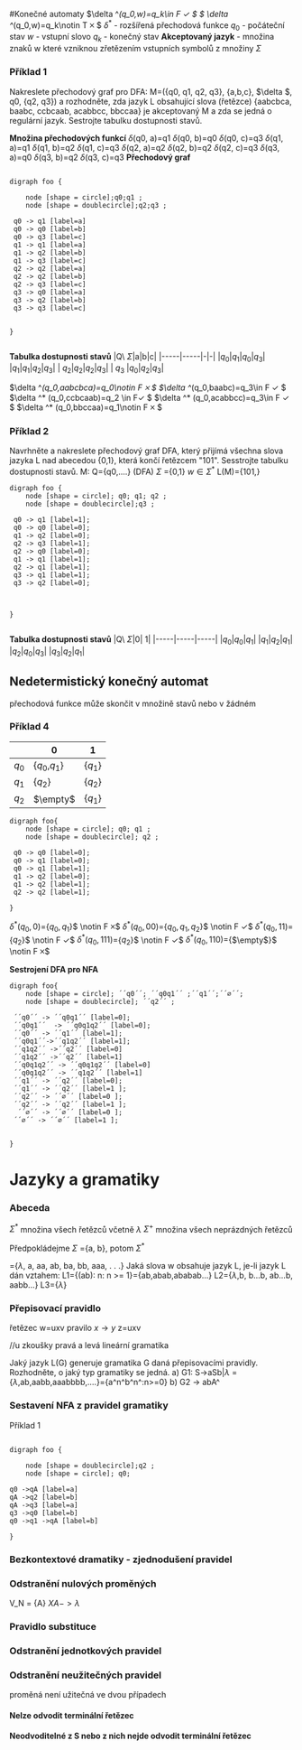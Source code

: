 #Konečné automaty
$\delta ^*(q_0,w)=q_k\in F ✓ $ 
 $ \delta ^*(q_0,w)=q_k\notin T 🞪  $
$\delta^*$ - rozšířená přechodová funkce
$q_0$ - počáteční stav
$w$ - vstupní slovo
$q_k$ - konečný stav
**Akceptovaný jazyk** - množina znaků w které vzniknou zřetězením vstupních symbolů z množiny $\Sigma$

### Příklad 1
Nakreslete přechodový graf pro DFA: M=({q0, q1, q2, q3}, {a,b,c}, $\delta $, q0, {q2, q3}) a rozhodněte, zda jazyk L obsahující slova (řetězce) {aabcbca, baabc, ccbcaab, acabbcc, bbccaa} je akceptovaný M a zda se jedná o  regulární jazyk. Sestrojte tabulku dostupnosti stavů.

**Množina přechodových funkcí**
$\delta$(q0, a)=q1
$\delta$(q0, b)=q0
$\delta$(q0, c)=q3
$\delta$(q1, a)=q1
$\delta$(q1, b)=q2
$\delta$(q1, c)=q3
$\delta$(q2, a)=q2
$\delta$(q2, b)=q2 
$\delta$(q2, c)=q3 
$\delta$(q3, a)=q0
$\delta$(q3, b)=q2
$\delta$(q3, c)=q3
**Přechodový graf**
```plantuml

digraph foo {

	node [shape = circle];q0;q1 ;
	node [shape = doublecircle];q2;q3 ;

 q0 -> q1 [label=a]
 q0 -> q0 [label=b]
 q0 -> q3 [label=c]
 q1 -> q1 [label=a]
 q1 -> q2 [label=b]
 q1 -> q3 [label=c]
 q2 -> q2 [label=a]
 q2 -> q2 [label=b]
 q2 -> q3 [label=c]
 q3 -> q0 [label=a]
 q3 -> q2 [label=b]
 q3 -> q3 [label=c]
   
 
}


```
**Tabulka dostupnosti stavů**
|Q\ $\Sigma$|a|b|c|
|-----|-----|-|-|
|$q_0$|$q_1$|$q_0$|$q_3$|
|$q_1$|$q_1$|$q_2$|$q_3$|
| $q_2$|$q_2$|$q_2$|$q_3$|
| $q_3$ |$q_0$|$q_2$|$q_3$|

$\delta ^*(q_0,aabcbca)=q_0\notin F 🞪 $ 
$\delta ^*(q_0,baabc)=q_3\in F ✓ $
$\delta ^* (q_0,ccbcaab)=q_2 \in F✓ $
$\delta ^* (q_0,acabbcc)=q_3\in F ✓ $
$\delta ^* (q_0,bbccaa)=q_1\notin F 🞪 $ 

### Příklad 2
Navrhněte a nakreslete přechodový graf DFA, který přijímá všechna slova jazyka L nad abecedou {0,1}, která končí řetězcem "101". Sesstrojte tabulku dostupnosti stavů. 
M: 	Q={q0,....}
(DFA)
$\Sigma$ ={0,1} $w\in \Sigma ^*$
L(M)={101,}
```plantUml
digraph foo {
	node [shape = circle]; q0; q1; q2 ;
	node [shape = doublecircle];q3 ;

 q0 -> q1 [label=1];
 q0 -> q0 [label=0];
 q1 -> q2 [label=0];
 q2 -> q3 [label=1];
 q2 -> q0 [label=0];
 q1 -> q1 [label=1];
 q2 -> q1 [label=1];
 q3 -> q1 [label=1];
 q3 -> q2 [label=0];


 
}
 
```
**Tabulka dostupnosti stavů**
|Q\ $\Sigma$|0| 1|
|-----|-----|-----|
|$q_0$|$q_0$|$q_1$|
|$q_1$|$q_2$|$q_1$|
|$q_2$|$q_0$|$q_3$|
|$q_3$|$q_2$|$q_1$|

## Nedetermistický konečný automat

přechodová funkce může skončit v množině stavů nebo v žádném

### Příklad 4
||0|1|
|-|-|-
|$q_0$|{$q_0$,$q_1$}|{$q_1$}|
|$q_1$|{$q_2$}|{$q_2$}|
|$q_2$|$\empty$|{$q_1$}|

```plantUml
digraph foo{
	node [shape = circle]; q0; q1 ;
	node [shape = doublecircle]; q2 ;

 q0 -> q0 [label=0];
 q0 -> q1 [label=0];
 q0 -> q1 [label=1];
 q1 -> q2 [label=0];
 q1 -> q2 [label=1];
 q2 -> q2 [label=1];

}
 ```
 $\delta ^*(q_0,0)=${$q_0,q_1$}$ \notin F 🞪$
 $\delta ^*(q_0,00)=${$q_0,q_1,q_2$}$ \notin F ✓$
 $\delta ^*(q_0,11)=${$q_2$}$ \notin F ✓$
 $\delta ^*(q_0,111)=${$q_2$}$ \notin F ✓$
 $\delta ^*(q_0,110)=${$\empty$}$ \notin F 🞪$

**Sestrojení DFA pro NFA**
```plantUml
digraph foo{
	node [shape = circle]; ´´q0´´; ´´q0q1´´ ;´´q1´´;´´∅´´;
	node [shape = doublecircle]; ´´q2´´ ;

 ´´q0´´ -> ´´q0q1´´ [label=0];
 ´´q0q1´´  -> ´´q0q1q2´´ [label=0];
 ´´q0´´ -> ´´q1´´ [label=1];
 ´´q0q1´´->´´q1q2´´ [label=1];
 ´´q1q2´´ ->´´q2´´ [label=0]
 ´´q1q2´´ ->´´q2´´ [label=1]
 ´´q0q1q2´´ -> ´´q0q1q2´´ [label=0]
 ´´q0q1q2´´ -> ´´q1q2´´ [label=1]
 ´´q1´´ -> ´´q2´´ [label=0];
 ´´q1´´ -> ´´q2´´ [label=1 ];
 ´´q2´´ -> ´´∅´´ [label=0 ];
 ´´q2´´ -> ´´q2´´ [label=1 ];
  ´´∅´´ -> ´´∅´´ [label=0 ];
 ´´∅´´ -> ´´∅´´ [label=1 ];
 

}
 ```
# Jazyky a gramatiky
### Abeceda
$\Sigma^*$ množina všech řetězců včetně $\lambda$
$\Sigma^+$ množina všech neprázdných řetězců

Předpokládejme $\Sigma$ ={a, b}, potom $\Sigma^*$ 

={$\lambda$, a, aa, ab, ba, bb, aaa, . . .}
Jaká slova w obsahuje jazyk L, je-li jazyk L dán vztahem:
L1={(ab): n: n >= 1}={ab,abab,ababab...}
L2={$\lambda$,b, b...b, ab...b, aabb...}
L3={$\lambda$}
### Přepisovací pravidlo 
řetězec     w=uxv
pravilo     $x \to y$
z=uxv

//u zkoušky pravá a levá lineární gramatika

Jaký jazyk L(G) generuje gramatika G daná přepisovacími pravidly. Rozhodněte, o jaký typ gramatiky
se jedná.
a) G1: S->aSb|$\lambda$ = {$\lambda$,ab,aabb,aaabbbb,....}={a^n^b^n^:n>=0}
b) G2 -> abA^

### Sestavení NFA z pravidel gramatiky
Příklad 1
```plantUml

digraph foo {

	node [shape = doublecircle];q2 ;
	node [shape = circle]; q0;

q0 ->qA [label=a]
qA ->q2 [label=b]
qA ->q3 [label=a]
q3 ->q0 [label=b]
q0 ->q1 ->qA [label=b]

}

   ```
### Bezkontextové dramatiky - zjednodušení pravidel
### Odstranění nulových proměných
V_N = {A}
 $X A -> \lambda$
### Pravidlo substituce
### Odstranění jednotkových pravidel
### Odstranění neužitečných pravidel
proměná není užitečná ve dvou případech
#### Nelze odvodit terminální řetězec
#### Neodvoditelné z S nebo z nich nejde odvodit terminální řetězec 